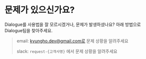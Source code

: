 # 문제가 있으신가요?

Dialogue를 사용법을 잘 모르시겠거나, 문제가 발생하셨나요? 아래 방법으로 Dialogue팀을 찾아주세요.

> email: kyungho.dev@gmail.com로 문제 상황을 알려주세요
>
> slack: `request-{고객사명}` 에서 문제 상황을 알려주세요

